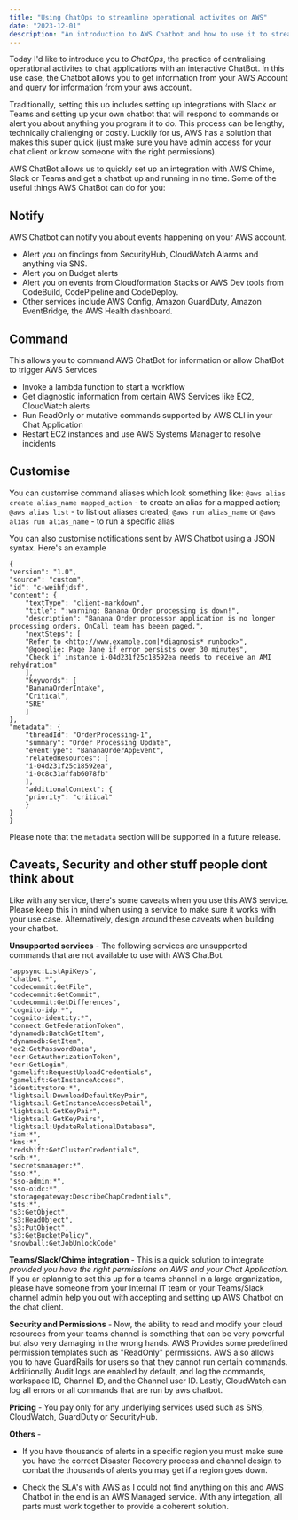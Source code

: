 ```yaml
---
title: "Using ChatOps to streamline operational activites on AWS"
date: "2023-12-01"
description: "An introduction to AWS Chatbot and how to use it to streamline operations on AWS"
---
```


Today I'd like to introduce you to *ChatOps*, the practice of centralising operational activites to chat applications with an interactive ChatBot. In this use case, the Chatbot allows you to get information from your AWS Account and query for information from your aws account.

Traditionally, setting this up includes setting up integrations with Slack or Teams and setting up your own chatbot that will respond to commands or alert you about anything you program it to do. This process can be lengthy, technically challenging or costly. Luckily for us, AWS has a solution that makes this super quick (just make sure you have admin access for your chat client or know someone with the right permissions).

AWS ChatBot allows us to quickly set up an integration with AWS Chime, Slack or Teams and get a chatbot up and running in no time. Some of the useful things AWS ChatBot can do for you:

## Notify

AWS Chatbot can notify you about events happening on your AWS account.

* Alert you on findings from SecurityHub, CloudWatch Alarms and anything via SNS.
* Alert you on Budget alerts
* Alert you on events from Cloudformation Stacks or AWS Dev tools from CodeBuild, CodePipeline and CodeDeploy.
* Other services include AWS Config, Amazon GuardDuty, Amazon EventBridge, the AWS Health dashboard.

## Command

This allows you to command AWS ChatBot for information or allow ChatBot to trigger AWS Services

* Invoke a lambda function to start a workflow
* Get diagnostic information from certain AWS Services like EC2, CloudWatch alerts
* Run ReadOnly or mutative commands supported by AWS CLI in your Chat Application
* Restart EC2 instances and use AWS Systems Manager to resolve incidents

## Customise

You can customise command aliases which look something like:
`@aws alias create alias_name mapped_action` - to create an alias for a mapped action;
`@aws alias list` - to list out aliases created;
`@aws run alias_name` or `@aws alias run alias_name` - to run a specific alias

You can also customise notifications sent by AWS Chatbot using a JSON syntax. Here's an example

```{json}
{
"version": "1.0",
"source": "custom",
"id": "c-weihfjdsf",
"content": {
    "textType": "client-markdown",
    "title": ":warning: Banana Order processing is down!",
    "description": "Banana Order processor application is no longer processing orders. OnCall team has beeen paged.",
    "nextSteps": [
    "Refer to <http://www.example.com|*diagnosis* runbook>",
    "@googlie: Page Jane if error persists over 30 minutes",
    "Check if instance i-04d231f25c18592ea needs to receive an AMI rehydration"
    ],
    "keywords": [
    "BananaOrderIntake",
    "Critical",
    "SRE"
    ]
},
"metadata": {
    "threadId": "OrderProcessing-1",
    "summary": "Order Processing Update",
    "eventType": "BananaOrderAppEvent",
    "relatedResources": [
    "i-04d231f25c18592ea",
    "i-0c8c31affab6078fb"
    ],
    "additionalContext": {
    "priority": "critical"
    }
}
}
```
Please note that the `metadata` section will be supported in a future release.

## Caveats, Security and other stuff people dont think about

Like with any service, there's some caveats when you use this AWS service. Please keep this in mind when using a service to make sure it works with your use case. Alternatively, design around these caveats when building your chatbot.

**Unsupported services** - The following services are unsupported commands that are not available to use with AWS ChatBot.

```{text}
"appsync:ListApiKeys",
"chatbot:*",
"codecommit:GetFile",
"codecommit:GetCommit",
"codecommit:GetDifferences",
"cognito-idp:*",
"cognito-identity:*",
"connect:GetFederationToken",
"dynamodb:BatchGetItem",
"dynamodb:GetItem",
"ec2:GetPasswordData",
"ecr:GetAuthorizationToken",
"ecr:GetLogin",
"gamelift:RequestUploadCredentials",
"gamelift:GetInstanceAccess",
"identitystore:*",
"lightsail:DownloadDefaultKeyPair",
"lightsail:GetInstanceAccessDetail",
"lightsail:GetKeyPair",
"lightsail:GetKeyPairs",
"lightsail:UpdateRelationalDatabase",
"iam:*",
"kms:*",
"redshift:GetClusterCredentials",
"sdb:*",
"secretsmanager:*",
"sso:*",
"sso-admin:*",
"sso-oidc:*",
"storagegateway:DescribeChapCredentials",
"sts:*",
"s3:GetObject",
"s3:HeadObject",
"s3:PutObject",
"s3:GetBucketPolicy",
"snowball:GetJobUnlockCode"
```

**Teams/Slack/Chime integration** - This is a quick solution to integrate *provided you have the right permissions on AWS and your Chat Application*. If you ar eplannig to set this up for a teams channel in a large organization, please have someone from your Internal IT team or your Teams/Slack channel admin help you out with accepting and setting up AWS Chatbot on the chat client.

**Security and Permissions** - Now, the ability to read and modify your cloud resources from your teams channel is something that can be very powerful but also very damaging in the wrong hands. AWS Provides some predefined permission templates such as "ReadOnly" permissions. AWS also allows you to have GuardRails for users so that they cannot run certain commands. Additionally Audit logs are enabled by default, and log the commands, workspace ID, Channel ID, and the Channel user ID. Lastly, CloudWatch can log all errors or all commands that are run by aws chatbot.

**Pricing** - You pay only for any underlying services used such as SNS, CloudWatch, GuardDuty or SecurityHub.

**Others** -

* If you have thousands of alerts in a specific region you must make sure you have the correct Disaster Recovery process and channel design to combat the thousands of alerts you may get if a region goes down.

* Check the SLA's with AWS as I could not find anything on this and AWS Chatbot in the end is an AWS Managed service. With any integation, all parts must work together to provide a coherent solution.
